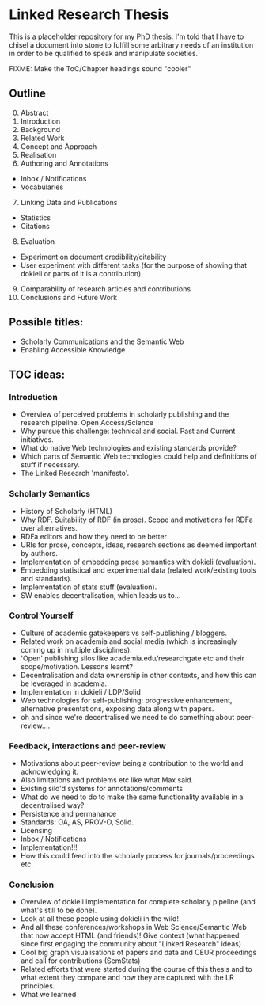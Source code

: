 # Linked Research Thesis
This is a placeholder repository for my PhD thesis. I'm told that I have to chisel a document into stone to fulfill some arbitrary needs of an institution in order to be qualified to speak and manipulate societies.

FIXME: Make the ToC/Chapter headings sound "cooler"

## Outline
0. Abstract
1. Introduction
2. Background
3. Related Work
4. Concept and Approach
5. Realisation
6. Authoring and Annotations
* Inbox / Notifications
* Vocabularies
7. Linking Data and Publications
  * Statistics
  * Citations
8. Evaluation
  * Experiment on document credibility/citability
  * User experiment with different tasks (for the purpose of showing that dokieli or parts of it is a contribution)
9. Comparability of research articles and contributions
10. Conclusions and Future Work


## Possible titles:
* Scholarly Communications and the Semantic Web
* Enabling Accessible Knowledge


## TOC ideas:

### Introduction
* Overview of perceived problems in scholarly publishing and the research pipeline. Open Access/Science
* Why pursue this challenge: technical and social. Past and Current initiatives.
* What do native Web technologies and existing standards provide?
* Which parts of Semantic Web technologies could help and definitions of stuff if necessary.
* The Linked Research 'manifesto'.

### Scholarly Semantics
* History of Scholarly (HTML)
* Why RDF. Suitability of RDF (in prose). Scope and motivations for RDFa over alternatives.
* RDFa editors and how they need to be better
* URIs for prose, concepts, ideas, research sections as deemed important by authors.
* Implementation of embedding prose semantics with dokieli (evaluation).
* Embedding statistical and experimental data (related work/existing tools and standards).
* Implementation of stats stuff (evaluation).
* SW enables decentralisation, which leads us to...

### Control Yourself
* Culture of academic gatekeepers vs self-publishing / bloggers.
* Related work on academia and social media (which is increasingly coming up in multiple disciplines).
* 'Open' publishing silos like academia.edu/researchgate etc and their scope/motivation. Lessons learnt?
* Decentralisation and data ownership in other contexts, and how this can be leveraged in academia.
* Implementation in dokieli / LDP/Solid
* Web technologies for self-publishing; progressive enhancement, alternative presentations, exposing data along with papers.
* oh and since we're decentralised we need to do something about peer-review....

### Feedback, interactions and peer-review
* Motivations about peer-review being a contribution to the world and acknowledging it.
* Also limitations and problems etc like what Max said.
* Existing silo'd systems for annotations/comments
* What do we need to do to make the same functionality available in a decentralised way?
* Persistence and permanance
* Standards: OA, AS, PROV-O, Solid.
* Licensing
* Inbox / Notifications
* Implementation!!!
* How this could feed into the scholarly process for journals/proceedings etc.

### Conclusion
* Overview of dokieli implementation for complete scholarly pipeline (and what's still to be done).
* Look at all these people using dokieli in the wild!
* And all these conferences/workshops in Web Science/Semantic Web that now accept HTML (and friends)! Give context (what happened since first engaging the community about "Linked Research" ideas)
* Cool big graph visualisations of papers and data and CEUR proceedings and call for contributions (SemStats)
* Related efforts that were started during the course of this thesis and to what extent they compare and how they are captured with the LR principles.
* What we learned
